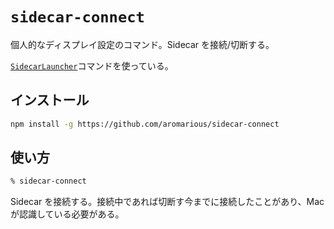 # `sidecar-connect`

個人的なディスプレイ設定のコマンド。Sidecar を接続/切断する。

[`SidecarLauncher`](https://github.com/Ocasio-J/SidecarLauncher)コマンドを使っている。

## インストール

```sh
npm install -g https://github.com/aromarious/sidecar-connect
```

## 使い方

```sh
% sidecar-connect
```

Sidecar を接続する。接続中であれば切断す今までに接続したことがあり、Mac が認識している必要がある。
